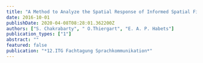 ```yaml
---
title: "A Method to Analyze the Spatial Response of Informed Spatial Filters"
date: 2016-10-01
publishDate: 2020-04-08T08:28:01.362200Z
authors: ["S. Chakrabarty", " O.Thiergart", "E. A. P. Habets"]
publication_types: ["1"]
abstract: ""
featured: false
publication: "*12.ITG Fachtagung Sprachkommunikation*"
---
```


